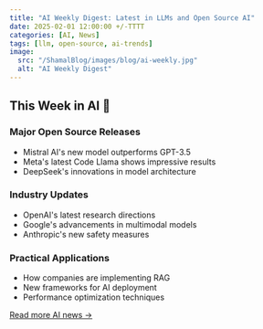 ```yaml
---
title: "AI Weekly Digest: Latest in LLMs and Open Source AI"
date: 2025-02-01 12:00:00 +/-TTTT
categories: [AI, News]
tags: [llm, open-source, ai-trends]
image:
  src: "/ShamalBlog/images/blog/ai-weekly.jpg"
  alt: "AI Weekly Digest"
---
```


## This Week in AI 🤖

### Major Open Source Releases
- Mistral AI's new model outperforms GPT-3.5
- Meta's latest Code Llama shows impressive results
- DeepSeek's innovations in model architecture

### Industry Updates
- OpenAI's latest research directions
- Google's advancements in multimodal models
- Anthropic's new safety measures

### Practical Applications
- How companies are implementing RAG
- New frameworks for AI deployment
- Performance optimization techniques

[Read more AI news →](/tags/ai-trends) 